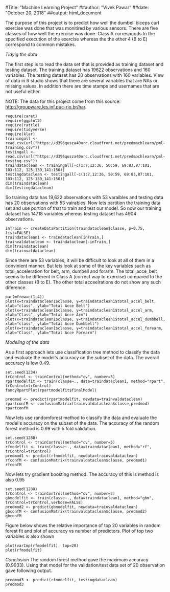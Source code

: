 
#Title: "Machine Learning Project"
##author: "Vivek Pawar"
##date: "October 20, 2018"
##output: html_document

The purpose of this project is to predict how well the dumbell biceps curl exercise was done that was monitired by various sensors.  There are five classes of how well the exercise was done. Class A corresponds to the specified execution of the exercise whereas the the other 4 (B to E) correspond to common mistakes.

*Tidyig the data*

The first step is to read the data set that is provided as training dataset and testing dataset. The training dataset has 19622 observations and 160 variables.  The testing dataset has 20 observations with 160 variables. View of data in R studio shows that there are several variables that are NAs or missing values.  In addition there are time stamps and usernames that are not useful either. 

NOTE: 
The data for this project come from this source: http://groupware.les.inf.puc-rio.br/har. 
```{r}
require(caret)
require(ggplot2)
require(rattle)
require(tidyverse)
require(klar)
trainingall <- read.csv(url("https://d396qusza40orc.cloudfront.net/predmachlearn/pml-training.csv"))
testingall <- read.csv(url("https://d396qusza40orc.cloudfront.net/predmachlearn/pml-testing.csv"))
traindataclean <- trainingall[-c(1:7,12:36, 50:59, 69:83,87:101, 103:112, 125:139,141:150)]
testingdataclean <- testingall[-c(1:7,12:36, 50:59, 69:83,87:101, 103:112, 125:139,141:150)]
dim(traindataclean)
dim(testingdataclean)
```

So training data has 19,622 observations with 53 varaibles and testing data has 20 observations with 53 vairables. Now lets partition the training data set and use portion of that to train and test our model. So now our training dataset has 14718 variables whereas testing dataset has 4904 observations.

```{r}
inTrain <- createDataPartition(traindataclean$classe, p=0.75, list=FALSE)
traindataclean1 <- traindataclean[inTrain,]
trainvaldataclean <- traindataclean[-inTrain,]
dim(traindataclean)
dim(trainvaldataclean)
```
Since there are 53 variables, it will be difficult to look at all of them in a convinient manner. But lets look at some of the key variables such as total_acceleration for belt, arm, dumbell and forarm. The total_acce_belt seems to be different in Class A (correct way to exercise) compared to the other classes (B to E). The other total acceelrations do not show any such diference.

```{r}
par(mfrow=c(1,4))
plot(x=traindataclean1$classe, y=traindataclean1$total_accel_belt, xlab="class", ylab="Total Acce Belt")
plot(x=traindataclean1$classe, y=traindataclean1$total_accel_arm, xlab="Class", ylab="Total Acce Arm")
plot(x=traindataclean1$classe, y=traindataclean1$total_accel_dumbbell, xlab="class", ylab="Total Acce Dumbbell")
plot(x=traindataclean1$classe, y=traindataclean1$total_accel_forearm, xlab="Class", ylab="Total Acce Forearm")
```

*Modeling of the data*

As a first approach lets use classification tree method to classify the data and evaluate the model's accuracy on the subset of the data. The overall accuracy is low 0.49. 

```{r}
set.seed(1234)
trControl <- trainControl(method="cv", number=5)
rpartmodelfit <- train(classe~., data=traindataclean1, method="rpart", trControl=trControl)
fancyRpartPlot(rpartmodelfit$finalModel)
```

```{r}
predmod <- predict(rpartmodelfit, newdata=trainvaldataclean)
rpartconfM <- confusionMatrix(trainvaldataclean$classe,predmod)
rpartconfM
```

Now lets use randomforest method to classify the data and evaluate the model's accuracy on the subset of the data. The accuracy of the random forest method is 0.99 with 5 fold validation.

```{r}
set.seed(1288)
trControl <- trainControl(method="cv", number=5)
rfmodelfit <- train(classe~., data=traindataclean1, method="rf", trControl=trControl)
predmod1 <- predict(rfmodelfit, newdata=trainvaldataclean)
rfconfM <- confusionMatrix(trainvaldataclean$classe, predmod1)
rfconfM
```

Now lets try gradient boosting method. The accuracy of this is method is also 0.95

```{r}
set.seed(1288)
trControl <- trainControl(method="cv", number=5)
gbmodelfit <- train(classe~., data=traindataclean1, method="gbm", trControl=trControl,verbose=FALSE)
predmod2 <- predict(gbmodelfit, newdata=trainvaldataclean)
gbconfM <- confusionMatrix(trainvaldataclean$classe, predmod2)
gbconfM
```

Figure below shows the relative importance of top 20 variables in random forest fit and plot of accuracy vs number of predictors. Plot of top two variables is also shown 

```{r}
plot(varImp(rfmodelfit), top=20)
plot(rfmodelfit)
```

*Conclusion*
The random forest method gave the maximum accuracy (0.9933). Using that model for the validation/test data set of 20 observation gave following output.

```{r}
predmod3 <- predict(rfmodelfit, testingdataclean)
predmod3
```

